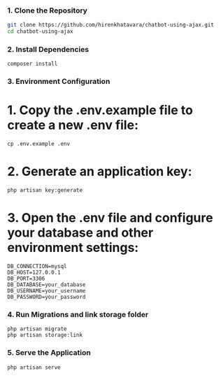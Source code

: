 ### 1. Clone the Repository

```bash
git clone https://github.com/hirenkhatavara/chatbot-using-ajax.git
cd chatbot-using-ajax
```

### 2. Install Dependencies
```
composer install
```

### 3. Environment Configuration
# 1. Copy the .env.example file to create a new .env file:

```
cp .env.example .env

```
# 2. Generate an application key:

```
php artisan key:generate

```
# 3. Open the .env file and configure your database and other environment settings:

```
DB_CONNECTION=mysql
DB_HOST=127.0.0.1
DB_PORT=3306
DB_DATABASE=your_database
DB_USERNAME=your_username
DB_PASSWORD=your_password
```

### 4. Run Migrations and link storage folder
```
php artisan migrate
php artisan storage:link 
```

### 5. Serve the Application
```
php artisan serve
```


